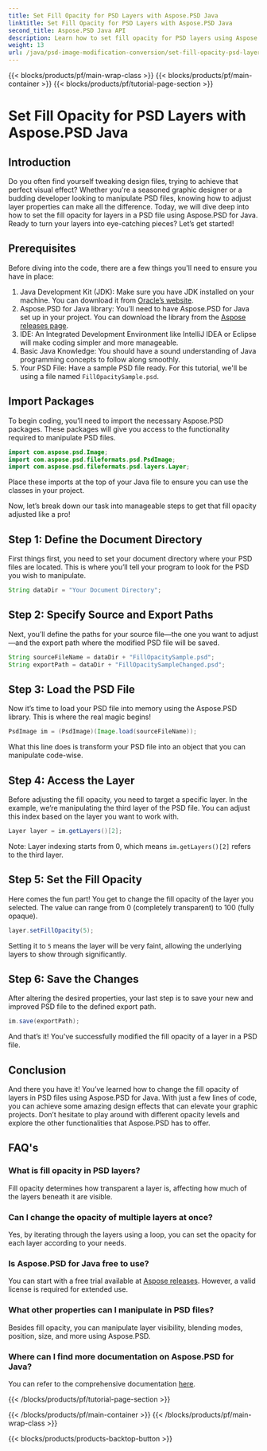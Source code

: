```yaml
---
title: Set Fill Opacity for PSD Layers with Aspose.PSD Java
linktitle: Set Fill Opacity for PSD Layers with Aspose.PSD Java
second_title: Aspose.PSD Java API
description: Learn how to set fill opacity for PSD layers using Aspose.PSD for Java in this step-by-step guide. Enhance your graphic design projects efficiently.
weight: 13
url: /java/psd-image-modification-conversion/set-fill-opacity-psd-layers/
---
```


{{< blocks/products/pf/main-wrap-class >}}
{{< blocks/products/pf/main-container >}}
{{< blocks/products/pf/tutorial-page-section >}}

# Set Fill Opacity for PSD Layers with Aspose.PSD Java

## Introduction
Do you often find yourself tweaking design files, trying to achieve that perfect visual effect? Whether you're a seasoned graphic designer or a budding developer looking to manipulate PSD files, knowing how to adjust layer properties can make all the difference. Today, we will dive deep into how to set the fill opacity for layers in a PSD file using Aspose.PSD for Java. Ready to turn your layers into eye-catching pieces? Let’s get started!
## Prerequisites
Before diving into the code, there are a few things you'll need to ensure you have in place:
1. Java Development Kit (JDK): Make sure you have JDK installed on your machine. You can download it from [Oracle’s website](https://www.oracle.com/java/technologies/javase-downloads.html).
2. Aspose.PSD for Java library: You’ll need to have Aspose.PSD for Java set up in your project. You can download the library from the [Aspose releases page](https://releases.aspose.com/psd/java/).
3. IDE: An Integrated Development Environment like IntelliJ IDEA or Eclipse will make coding simpler and more manageable.
4. Basic Java Knowledge: You should have a sound understanding of Java programming concepts to follow along smoothly.
5. Your PSD File: Have a sample PSD file ready. For this tutorial, we'll be using a file named `FillOpacitySample.psd`.
## Import Packages
To begin coding, you’ll need to import the necessary Aspose.PSD packages. These packages will give you access to the functionality required to manipulate PSD files.
```java
import com.aspose.psd.Image;
import com.aspose.psd.fileformats.psd.PsdImage;
import com.aspose.psd.fileformats.psd.layers.Layer;
```
Place these imports at the top of your Java file to ensure you can use the classes in your project.

Now, let’s break down our task into manageable steps to get that fill opacity adjusted like a pro!
## Step 1: Define the Document Directory
First things first, you need to set your document directory where your PSD files are located. This is where you’ll tell your program to look for the PSD you wish to manipulate.
```java
String dataDir = "Your Document Directory";
```
## Step 2: Specify Source and Export Paths
Next, you’ll define the paths for your source file—the one you want to adjust—and the export path where the modified PSD file will be saved.
```java
String sourceFileName = dataDir + "FillOpacitySample.psd";
String exportPath = dataDir + "FillOpacitySampleChanged.psd";
```
## Step 3: Load the PSD File
Now it’s time to load your PSD file into memory using the Aspose.PSD library. This is where the real magic begins!
```java
PsdImage im = (PsdImage)(Image.load(sourceFileName));
```
What this line does is transform your PSD file into an object that you can manipulate code-wise.
## Step 4: Access the Layer
Before adjusting the fill opacity, you need to target a specific layer. In the example, we’re manipulating the third layer of the PSD file. You can adjust this index based on the layer you want to work with.
```java
Layer layer = im.getLayers()[2];
```
Note: Layer indexing starts from 0, which means `im.getLayers()[2]` refers to the third layer.
## Step 5: Set the Fill Opacity
Here comes the fun part! You get to change the fill opacity of the layer you selected. The value can range from 0 (completely transparent) to 100 (fully opaque).
```java
layer.setFillOpacity(5);
```
Setting it to `5` means the layer will be very faint, allowing the underlying layers to show through significantly.
## Step 6: Save the Changes
After altering the desired properties, your last step is to save your new and improved PSD file to the defined export path.
```java
im.save(exportPath);
```
And that’s it! You've successfully modified the fill opacity of a layer in a PSD file.
## Conclusion
And there you have it! You’ve learned how to change the fill opacity of layers in PSD files using Aspose.PSD for Java. With just a few lines of code, you can achieve some amazing design effects that can elevate your graphic projects. Don’t hesitate to play around with different opacity levels and explore the other functionalities that Aspose.PSD has to offer.
## FAQ's
### What is fill opacity in PSD layers?
Fill opacity determines how transparent a layer is, affecting how much of the layers beneath it are visible.
### Can I change the opacity of multiple layers at once?
Yes, by iterating through the layers using a loop, you can set the opacity for each layer according to your needs.
### Is Aspose.PSD for Java free to use?
You can start with a free trial available at [Aspose releases](https://releases.aspose.com/). However, a valid license is required for extended use.
### What other properties can I manipulate in PSD files?
Besides fill opacity, you can manipulate layer visibility, blending modes, position, size, and more using Aspose.PSD.
### Where can I find more documentation on Aspose.PSD for Java?
You can refer to the comprehensive documentation [here](https://reference.aspose.com/psd/java/).

{{< /blocks/products/pf/tutorial-page-section >}}

{{< /blocks/products/pf/main-container >}}
{{< /blocks/products/pf/main-wrap-class >}}

{{< blocks/products/products-backtop-button >}}

